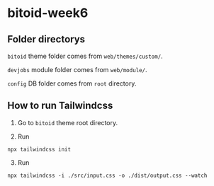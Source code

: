 # bitoid-week6

## Folder directorys

`bitoid` theme folder comes from `web/themes/custom/`.

`devjobs` module folder comes from `web/module/`.

`config` DB folder comes from `root` directory.

## How to run Tailwindcss

1. Go to `bitoid` theme root directory.

2. Run 
```
npx tailwindcss init
```
3. Run
```
npx tailwindcss -i ./src/input.css -o ./dist/output.css --watch
```
